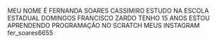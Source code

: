MEU NOME É FERNANDA SOARES CASSIMIRO
ESTUDO NA ESCOLA ESTADUAL DOMINGOS FRANCISCO ZARDO
TENHO 15 ANOS 
ESTOU APRENDENDO PROGRAMAÇÃO NO SCRATCH
MEUS INSTAGRAM fer_soares6655
